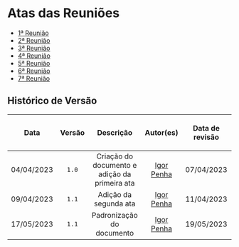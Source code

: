 # Atas das Reuniões

- [1ª Reunião ](atas/reuniao01.md)
- [2ª Reunião ](atas/reuniao02.md)
- [3ª Reunião ](atas/reuniao03.md)
- [4ª Reunião ](atas/reuniao04.md)
- [5ª Reunião ](atas/reuniao05.md)
- [6ª Reunião ](atas/reuniao06.md)
- [7ª Reunião ](atas/reuniao07.md)

## Histórico de Versão

| <p align="center">Data</p> | <p align="center">Versão</p> | <p align="center">Descrição</p> | <p align="center">Autor(es)</p> | <p align="center">Data de revisão</p> | <p align="center">Revisor(es)</p> |
| :--:       | :----: | :-------: | :---: | :-------------: | :-----: |
| 04/04/2023 | `1.0`  | Criação do documento e adição da primeira ata | [Igor Penha](https://github.com/igorpenhaa)  | 07/04/2023 | [Rafael Bosi](https://github.com/StrangeUnit28) |
| 09/04/2023 | `1.1`  | Adição da segunda ata | [Igor Penha](https://github.com/igorpenhaa) | 11/04/2023 | [Rafael Bosi](https://github.com/StrangeUnit28) |
| 17/05/2023 | `1.1`  | Padronização do documento | [Igor Penha](https://github.com/igorpenhaa) | 19/05/2023 | [Rafael Bosi](https://github.com/StrangeUnit28) |

